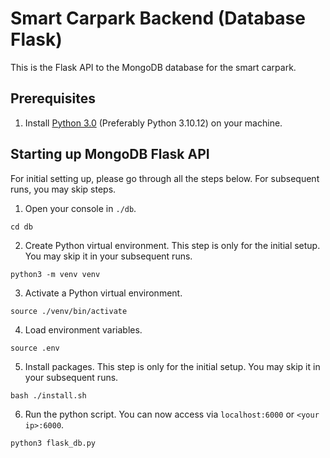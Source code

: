 # Smart Carpark Backend (Database Flask)

This is the Flask API to the MongoDB database for the smart carpark.

## Prerequisites

1. Install [Python 3.0](https://www.python.org/downloads/) (Preferably Python 3.10.12) on your machine.

## Starting up MongoDB Flask API

For initial setting up, please go through all the steps below. For subsequent runs, you may skip steps.

1. Open your console in `./db`.

```
cd db
```

2. Create Python virtual environment. This step is only for the initial setup. You may skip it in your subsequent runs.

```
python3 -m venv venv
```

3. Activate a Python virtual environment.

```
source ./venv/bin/activate
```

4. Load environment variables.

```
source .env
```

5. Install packages. This step is only for the initial setup. You may skip it in your subsequent runs.

```
bash ./install.sh
```

6. Run the python script. You can now access via `localhost:6000` or `<your ip>:6000`.

```
python3 flask_db.py
```
